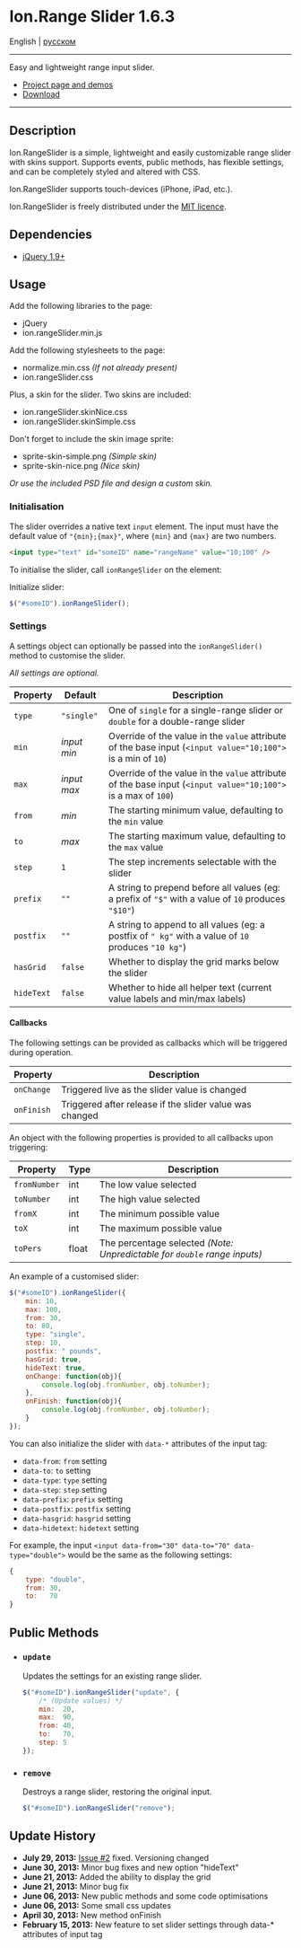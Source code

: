 # Ion.Range Slider 1.6.3

English | [русском](readme.ru.md)

-----

Easy and lightweight range input slider.

- [Project page and demos](http://ionden.com/a/plugins/ion.rangeSlider/en.html)
- [Download](http://ionden.com/a/plugins/ion.rangeSlider/ion.rangeSlider-1.6.3.zip)


-----


## Description

Ion.RangeSlider is a simple, lightweight and easily customizable range slider with skins support. Supports events, public methods, has flexible settings, and can be completely styled and altered with CSS.

Ion.RangeSlider supports touch-devices (iPhone, iPad, etc.).

Ion.RangeSlider is freely distributed under the [MIT licence](http://ionden.com/a/plugins/licence-en.html).


## Dependencies

- [jQuery 1.9+](http://jquery.com/)


## Usage

Add the following libraries to the page:

- jQuery
- ion.rangeSlider.min.js

Add the following stylesheets to the page:

- normalize.min.css _(If not already present)_
- ion.rangeSlider.css

Plus, a skin for the slider. Two skins are included:

- ion.rangeSlider.skinNice.css
- ion.rangeSlider.skinSimple.css

Don't forget to include the skin image sprite:

- sprite-skin-simple.png _(Simple skin)_
- sprite-skin-nice.png _(Nice skin)_

_Or use the included PSD file and design a custom skin._


### Initialisation

The slider overrides a native text `input` element. The input must have the default value of `"{min};{max}"`, where `{min}` and `{max}` are two numbers.

```html
<input type="text" id="someID" name="rangeName" value="10;100" />
```

To initialise the slider, call `ionRangeSlider` on the element:

Initialize slider:
```javascript
$("#someID").ionRangeSlider();
```


### Settings

A settings object can optionally be passed into the `ionRangeSlider()` method to customise the slider.

_All settings are optional._

| Property    | Default     | Description |
|-------------|-------------|-------------|
| `type`      | `"single"`  | One of `single` for a single-range slider or `double` for a double-range slider |
| `min`       | _input min_ | Override of the value in the `value` attribute of the base input (`<input value="10;100">` is a min of `10`) |
| `max`       | _input max_ | Override of the value in the `value` attribute of the base input (`<input value="10;100">` is a max of `100`) |
| `from`      | _min_       | The starting minimum value, defaulting to the `min` value |
| `to`        | _max_       | The starting maximum value, defaulting to the `max` value |
| `step`      | `1`         | The step increments selectable with the slider |
| `prefix`    | `""`        | A string to prepend before all values (eg: a prefix of `"$"` with a value of `10` produces `"$10"`) |
| `postfix`   | `""`        | A string to append to all values (eg: a postfix of `" kg"` with a value of `10` produces `"10 kg"`) |
| `hasGrid`   | `false`     | Whether to display the grid marks below the slider |
| `hideText`  | `false`     | Whether to hide all helper text (current value labels and min/max labels) |

#### Callbacks

The following settings can be provided as callbacks which will be triggered during operation.

| Property    | Description  |
|-------------|--------------|
| `onChange`  | Triggered live as the slider value is changed |
| `onFinish`  | Triggered after release if the slider value was changed |

An object with the following properties is provided to all callbacks upon triggering:

| Property     | Type  | Description |
|--------------|-------|-------------|
| `fromNumber` | int   | The low value selected |
| `toNumber`   | int   | The high value selected |
| `fromX`      | int   | The minimum possible value |
| `toX`        | int   | The maximum possible value |
| `toPers`     | float | The percentage selected _(Note: Unpredictable for `double` range inputs)_ |


An example of a customised slider:

```javascript
$("#someID").ionRangeSlider({
    min: 10,
    max: 100,
    from: 30,
    to: 80,
    type: "single",
    step: 10,
    postfix: " pounds",
    hasGrid: true,
    hideText: true,
    onChange: function(obj){
        console.log(obj.fromNumber, obj.toNumber);
    },
    onFinish: function(obj){
        console.log(obj.fromNumber, obj.toNumber);
    }
});
```

You can also initialize the slider with `data-*` attributes of the input tag:

- `data-from`: `from` setting
- `data-to`: `to` setting
- `data-type`: `type` setting
- `data-step`: `step` setting
- `data-prefix`: `prefix` setting
- `data-postfix`: `postfix` setting
- `data-hasgrid`: `hasgrid` setting
- `data-hidetext`: `hidetext` setting

For example, the input `<input data-from="30" data-to="70" data-type="double">` would be the same as the following settings:

```javascript
{
	type: "double",
	from: 30,
	to:   70
}
```


## Public Methods

- ### `update`

	Updates the settings for an existing range slider.
	
	```javascript
	$("#someID").ionRangeSlider("update", {
		/* (Update values) */
		min:  20,
		max:  90,
		from: 40,
		to:   70,
		step: 5
	});
	```

- ### `remove`

	Destroys a range slider, restoring the original input.
	
	```javascript
	$("#someID").ionRangeSlider("remove");
	```



## Update History

- **July 29, 2013:** [Issue #2](https://github.com/ionDen/ion.rangeSlider/issues/2) fixed. Versioning changed
- **June 30, 2013:** Minor bug fixes and new option "hideText"
- **June 21, 2013:** Added the ability to display the grid
- **June 21, 2013:** Minor bug fix
- **June 06, 2013:** New public methods and some code optimisations
- **June 06, 2013:** Some small css updates
- **April 30, 2013:** New method onFinish
- **February 15, 2013:** New feature to set slider settings through data-* attributes of input tag

